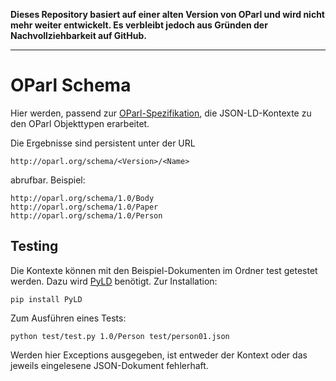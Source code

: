 **Dieses Repository basiert auf einer alten Version von OParl und
wird nicht mehr weiter entwickelt. Es verbleibt jedoch aus Gründen
der Nachvollziehbarkeit auf GitHub.**

----

OParl Schema
============

Hier werden, passend zur [OParl-Spezifikation](https://github.com/OParl/specs),
die JSON-LD-Kontexte zu den OParl Objekttypen erarbeitet.

Die Ergebnisse sind persistent unter der URL

    http://oparl.org/schema/<Version>/<Name>

abrufbar. Beispiel:

    http://oparl.org/schema/1.0/Body
    http://oparl.org/schema/1.0/Paper
    http://oparl.org/schema/1.0/Person


## Testing

Die Kontexte können mit den Beispiel-Dokumenten im Ordner
test getestet werden. Dazu wird
[PyLD](https://github.com/digitalbazaar/pyld) benötigt.
Zur Installation:

    pip install PyLD

Zum Ausführen eines Tests:

    python test/test.py 1.0/Person test/person01.json

Werden hier Exceptions ausgegeben, ist entweder der Kontext
oder das jeweils eingelesene JSON-Dokument fehlerhaft.
